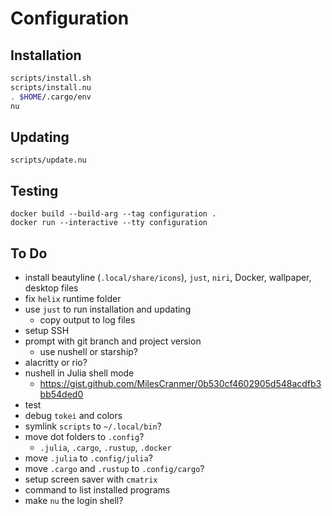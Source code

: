 
# Configuration

## Installation

```sh
scripts/install.sh
scripts/install.nu
. $HOME/.cargo/env
nu
```

## Updating

```nu
scripts/update.nu
```

## Testing

```nu
docker build --build-arg --tag configuration .
docker run --interactive --tty configuration
```

## To Do

- install beautyline (`.local/share/icons`), `just`, `niri`, Docker, wallpaper, desktop files
- fix `helix` runtime folder
- use `just` to run installation and updating
    - copy output to log files
- setup SSH
- prompt with git branch and project version
    - use nushell or starship?
- alacritty or rio?
- nushell in Julia shell mode
    - https://gist.github.com/MilesCranmer/0b530cf4602905d548acdfb3bb54ded0
- test
- debug `tokei` and colors
- symlink `scripts` to `~/.local/bin`?
- move dot folders to `.config`?
    - `.julia`, `.cargo`, `.rustup`, `.docker`
- move `.julia` to `.config/julia`?
- move `.cargo` and `.rustup` to `.config/cargo`?
- setup screen saver with `cmatrix`
- command to list installed programs
- make `nu` the login shell?
